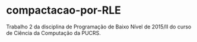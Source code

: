 # compactacao-por-RLE
Trabalho 2 da disciplina de Programação de Baixo Nível de 2015/II do curso de Ciência da Computação da PUCRS.
